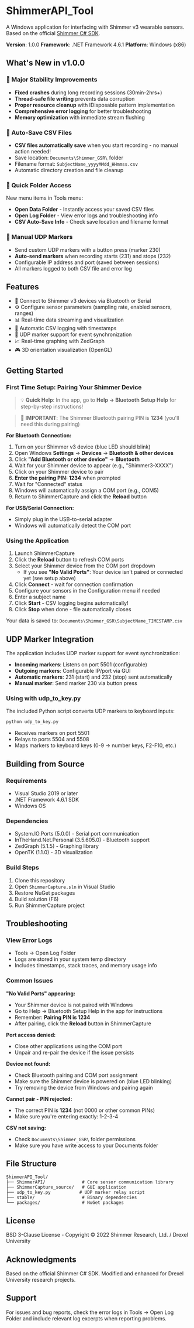 # ShimmerAPI_Tool

A Windows application for interfacing with Shimmer v3 wearable sensors. Based on the official [Shimmer C# SDK](https://github.com/ShimmerEngineering/Shimmer-C-API).

**Version**: 1.0.0
**Framework**: .NET Framework 4.6.1
**Platform**: Windows (x86)

## What's New in v1.0.0

### 🎉 Major Stability Improvements
- **Fixed crashes** during long recording sessions (30min-2hrs+)
- **Thread-safe file writing** prevents data corruption
- **Proper resource cleanup** with IDisposable pattern implementation
- **Comprehensive error logging** for better troubleshooting
- **Memory optimization** with immediate stream flushing

### 📁 Auto-Save CSV Files
- **CSV files automatically save** when you start recording - no manual action needed!
- Save location: `Documents\Shimmer_GSR\` folder
- Filename format: `SubjectName_yyyyMMdd_HHmmss.csv`
- Automatic directory creation and file cleanup

### 📂 Quick Folder Access
New menu items in Tools menu:
- **Open Data Folder** - Instantly access your saved CSV files
- **Open Log Folder** - View error logs and troubleshooting info
- **CSV Auto-Save Info** - Check save location and filename format

### 🎯 Manual UDP Markers
- Send custom UDP markers with a button press (marker 230)
- **Auto-send markers** when recording starts (231) and stops (232)
- Configurable IP address and port (saved between sessions)
- All markers logged to both CSV file and error log

## Features

- 📡 Connect to Shimmer v3 devices via Bluetooth or Serial
- ⚙️ Configure sensor parameters (sampling rate, enabled sensors, ranges)
- 📊 Real-time data streaming and visualization
- 💾 Automatic CSV logging with timestamps
- 🔔 UDP marker support for event synchronization
- 📈 Real-time graphing with ZedGraph
- 🎮 3D orientation visualization (OpenGL)

## Getting Started

### First Time Setup: Pairing Your Shimmer Device

> 💡 **Quick Help**: In the app, go to **Help → Bluetooth Setup Help** for step-by-step instructions!

> 🔑 **IMPORTANT**: The Shimmer Bluetooth pairing PIN is **1234** (you'll need this during pairing)

**For Bluetooth Connection:**
1. Turn on your Shimmer v3 device (blue LED should blink)
2. Open Windows **Settings** → **Devices** → **Bluetooth & other devices**
3. Click **"Add Bluetooth or other device"** → **Bluetooth**
4. Wait for your Shimmer device to appear (e.g., "Shimmer3-XXXX")
5. Click on your Shimmer device to pair
6. **Enter the pairing PIN: 1234** when prompted
7. Wait for "Connected" status
8. Windows will automatically assign a COM port (e.g., COM5)
9. Return to ShimmerCapture and click the **Reload** button

**For USB/Serial Connection:**
- Simply plug in the USB-to-serial adapter
- Windows will automatically detect the COM port

### Using the Application

1. Launch ShimmerCapture
2. Click the **Reload** button to refresh COM ports
3. Select your Shimmer device from the COM port dropdown
   - If you see **"No Valid Ports"**: Your device isn't paired or connected yet (see setup above)
4. Click **Connect** - wait for connection confirmation
5. Configure your sensors in the Configuration menu if needed
6. Enter a subject name
7. Click **Start** - CSV logging begins automatically!
8. Click **Stop** when done - file automatically closes

Your data is saved to: `Documents\Shimmer_GSR\SubjectName_TIMESTAMP.csv`

## UDP Marker Integration

The application includes UDP marker support for event synchronization:

- **Incoming markers**: Listens on port 5501 (configurable)
- **Outgoing markers**: Configurable IP/port via GUI
- **Automatic markers**: 231 (start) and 232 (stop) sent automatically
- **Manual marker**: Send marker 230 via button press

### Using with udp_to_key.py
The included Python script converts UDP markers to keyboard inputs:
```bash
python udp_to_key.py
```
- Receives markers on port 5501
- Relays to ports 5504 and 5508
- Maps markers to keyboard keys (0-9 → number keys, F2-F10, etc.)

## Building from Source

### Requirements
- Visual Studio 2019 or later
- .NET Framework 4.6.1 SDK
- Windows OS

### Dependencies
- System.IO.Ports (5.0.0) - Serial port communication
- InTheHand.Net.Personal (3.5.605.0) - Bluetooth support
- ZedGraph (5.1.5) - Graphing library
- OpenTK (1.1.0) - 3D visualization

### Build Steps
1. Clone this repository
2. Open `ShimmerCapture.sln` in Visual Studio
3. Restore NuGet packages
4. Build solution (F6)
5. Run ShimmerCapture project

## Troubleshooting

### View Error Logs
- Tools → Open Log Folder
- Logs are stored in your system temp directory
- Includes timestamps, stack traces, and memory usage info

### Common Issues

**"No Valid Ports" appearing:**
- Your Shimmer device is not paired with Windows
- Go to Help → Bluetooth Setup Help in the app for instructions
- Remember: **Pairing PIN is 1234**
- After pairing, click the **Reload** button in ShimmerCapture

**Port access denied:**
- Close other applications using the COM port
- Unpair and re-pair the device if the issue persists

**Device not found:**
- Check Bluetooth pairing and COM port assignment
- Make sure the Shimmer device is powered on (blue LED blinking)
- Try removing the device from Windows and pairing again

**Cannot pair - PIN rejected:**
- The correct PIN is **1234** (not 0000 or other common PINs)
- Make sure you're entering exactly: 1-2-3-4

**CSV not saving:**
- Check `Documents\Shimmer_GSR\` folder permissions
- Make sure you have write access to your Documents folder

## File Structure

```
ShimmerAPI_Tool/
├── ShimmerAPI/              # Core sensor communication library
├── ShimmerCapture_source/   # GUI application
├── udp_to_key.py           # UDP marker relay script
├── stable/                  # Binary dependencies
└── packages/                # NuGet packages
```

## License

BSD 3-Clause License - Copyright © 2022 Shimmer Research, Ltd. / Drexel University

## Acknowledgments

Based on the official Shimmer C# SDK. Modified and enhanced for Drexel University research projects.

## Support

For issues and bug reports, check the error logs in Tools → Open Log Folder and include relevant log excerpts when reporting problems.
